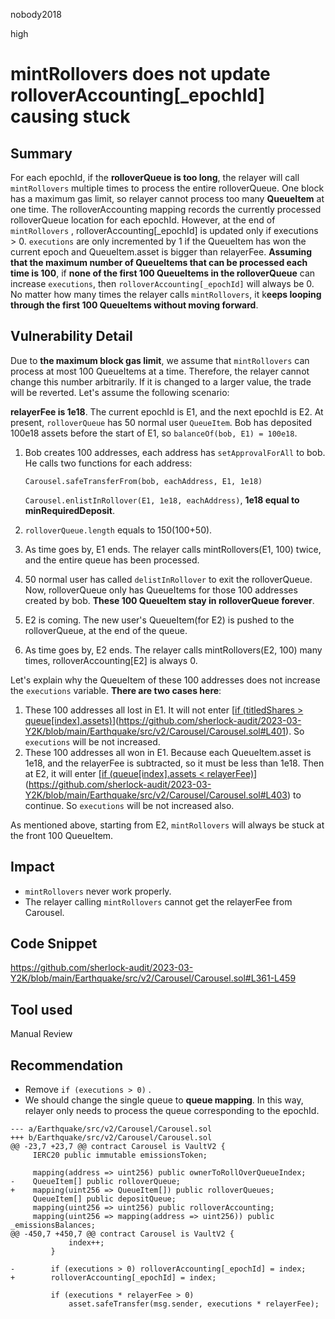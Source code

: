 nobody2018

high

# mintRollovers does not update rolloverAccounting[_epochId] causing stuck

## Summary

For each epochId, if the **rolloverQueue is too long**, the relayer will call `mintRollovers` multiple times to process the entire rolloverQueue. One block has a maximum gas limit, so relayer cannot process too many **QueueItem** at one time. The rolloverAccounting mapping records the currently processed rolloverQueue location for each epochId. However, at the end of `mintRollovers` , rolloverAccounting[_epochId] is updated only if executions > 0. `executions` are only incremented by 1 if the QueueItem has won the current epoch and QueueItem.asset is bigger than relayerFee. **Assuming that the maximum number of QueueItems that can be processed each time is 100**, if **none of the first 100 QueueItems in the rolloverQueue** can increase `executions`, then `rolloverAccounting[_epochId]` will always be 0. No matter how many times the relayer calls `mintRollovers`, it k**eeps looping through the first 100 QueueItems without moving forward**.

## Vulnerability Detail

Due to **the maximum block gas limit**, we assume that `mintRollovers` can process at most 100 QueueItems at a time. Therefore, the relayer cannot change this number arbitrarily. If it is changed to a larger value, the trade will be reverted. Let's assume the following scenario:

**relayerFee is 1e18**. The current epochId is E1, and the next epochId is E2. At present, `rolloverQueue` has 50 normal user `QueueItem`. Bob has deposited 100e18 assets before the start of E1, so `balanceOf(bob, E1) = 100e18`.

1.  Bob creates 100 addresses, each address has `setApprovalForAll` to bob. He calls two functions for each address:
    
    `Carousel.safeTransferFrom(bob, eachAddress, E1, 1e18)`
    
    `Carousel.enlistInRollover(E1, 1e18, eachAddress)`, **1e18 equal to minRequiredDeposit**.
    
2.  `rolloverQueue.length` equals to 150(100+50).
    
3.  As time goes by, E1 ends. The relayer calls mintRollovers(E1, 100) twice, and the entire queue has been processed.
4.  50 normal user has called `delistInRollover` to exit the rolloverQueue. Now, rolloverQueue only has QueueItems for those 100 addresses created by bob. **These 100 QueueItem stay in rolloverQueue forever**. 
5.  E2 is coming. The new user's QueueItem(for E2) is pushed to the rolloverQueue, at the end of the queue.
6.  As time goes by, E2 ends. The relayer calls mintRollovers(E2, 100) many times, rolloverAccounting[E2] is always 0. 

Let's explain why the QueueItem of these 100 addresses does not increase the `executions` variable. **There are two cases here**:

1.  These 100 addresses all lost in E1. It will not enter [[if (titledShares > queue[index].assets)](https://github.com/sherlock-audit/2023-03-Y2K/blob/main/Earthquake/src/v2/Carousel/Carousel.sol#L401)](https://github.com/sherlock-audit/2023-03-Y2K/blob/main/Earthquake/src/v2/Carousel/Carousel.sol#L401). So `executions` will be not increased.
2.  These 100 addresses all won in E1. Because each QueueItem.asset is 1e18, and the relayerFee is subtracted, so it must be less than 1e18. Then at E2, it will enter [[if (queue[index].assets < relayerFee)](https://github.com/sherlock-audit/2023-03-Y2K/blob/main/Earthquake/src/v2/Carousel/Carousel.sol#L403)](https://github.com/sherlock-audit/2023-03-Y2K/blob/main/Earthquake/src/v2/Carousel/Carousel.sol#L403) to continue. So `executions` will be not increased also.

As mentioned above, starting from E2, `mintRollovers` will always be stuck at the front 100 QueueItem.

## Impact

- `mintRollovers` never work properly.
- The relayer calling `mintRollovers` cannot get the relayerFee from Carousel.

## Code Snippet

https://github.com/sherlock-audit/2023-03-Y2K/blob/main/Earthquake/src/v2/Carousel/Carousel.sol#L361-L459

## Tool used

Manual Review

## Recommendation

- Remove `if (executions > 0)` .
- We should change the single queue to **queue mapping**. In this way, relayer only needs to process the queue corresponding to the epochId.

```solidity
--- a/Earthquake/src/v2/Carousel/Carousel.sol
+++ b/Earthquake/src/v2/Carousel/Carousel.sol
@@ -23,7 +23,7 @@ contract Carousel is VaultV2 {
     IERC20 public immutable emissionsToken;
 
     mapping(address => uint256) public ownerToRollOverQueueIndex;
-    QueueItem[] public rolloverQueue;
+    mapping(uint256 => QueueItem[]) public rolloverQueues;
     QueueItem[] public depositQueue;
     mapping(uint256 => uint256) public rolloverAccounting;
     mapping(uint256 => mapping(address => uint256)) public _emissionsBalances;
@@ -450,7 +450,7 @@ contract Carousel is VaultV2 {
             index++;
         }

-        if (executions > 0) rolloverAccounting[_epochId] = index;
+        rolloverAccounting[_epochId] = index;

         if (executions * relayerFee > 0)
             asset.safeTransfer(msg.sender, executions * relayerFee);
```